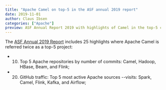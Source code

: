 ```yaml
---
title: "Apache Camel on top-5 in the ASF annual 2019 report"
date: 2019-11-01
author: Claus Ibsen
categories: ["Apache"]
preview: ASF Annual Report 2019 with highlights of Camel in the top-5 category
---
```


The [ASF Annual 2019 Report](https://blogs.apache.org/foundation/entry/the-apache-software-foundation-announces55) includes 25 highlights where Apache Camel is referred twice as a top-5 project:

* 10. Top 5 Apache repositories by number of commits: Camel, Hadoop, HBase, Beam, and Flink;
* 20. GitHub traffic: Top 5 most active Apache sources --visits: Spark, Camel, Flink, Kafka, and Airflow;

